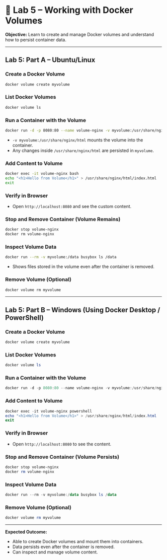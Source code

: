 # 🐳 Lab 5 – Working with Docker Volumes

**Objective:** Learn to create and manage Docker volumes and understand how to persist container data.

---

## Lab 5: Part A – Ubuntu/Linux

### Create a Docker Volume

```bash
docker volume create myvolume
```

### List Docker Volumes

```bash
docker volume ls
```

### Run a Container with the Volume

```bash
docker run -d -p 8080:80 --name volume-nginx -v myvolume:/usr/share/nginx/html nginx
```

* `-v myvolume:/usr/share/nginx/html` mounts the volume into the container.
* Any changes inside `/usr/share/nginx/html` are persisted in `myvolume`.

###  Add Content to Volume

```bash
docker exec -it volume-nginx bash
echo "<h1>Hello from Volume</h1>" > /usr/share/nginx/html/index.html
exit
```

###  Verify in Browser

* Open `http://localhost:8080` and see the custom content.

### Stop and Remove Container (Volume Remains)

```bash
docker stop volume-nginx
docker rm volume-nginx
```

###  Inspect Volume Data

```bash
docker run --rm -v myvolume:/data busybox ls /data
```

* Shows files stored in the volume even after the container is removed.

###  Remove Volume (Optional)

```bash
docker volume rm myvolume
```

---

## Lab 5: Part B – Windows (Using Docker Desktop / PowerShell)

###  Create a Docker Volume

```powershell
docker volume create myvolume
```

###  List Docker Volumes

```powershell
docker volume ls
```

### Run a Container with the Volume

```powershell
docker run -d -p 8080:80 --name volume-nginx -v myvolume:/usr/share/nginx/html nginx
```

###  Add Content to Volume

```powershell
docker exec -it volume-nginx powershell
echo "<h1>Hello from Volume</h1>" > /usr/share/nginx/html/index.html
exit
```

###  Verify in Browser

* Open `http://localhost:8080` to see the content.

###  Stop and Remove Container (Volume Persists)

```powershell
docker stop volume-nginx
docker rm volume-nginx
```

###  Inspect Volume Data

```powershell
docker run --rm -v myvolume:/data busybox ls /data
```

###  Remove Volume (Optional)

```powershell
docker volume rm myvolume
```

---

**Expected Outcome:**

* Able to create Docker volumes and mount them into containers.
* Data persists even after the container is removed.
* Can inspect and manage volume content.

